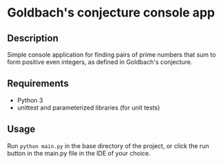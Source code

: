 # Goldbach's conjecture console app

## Description
Simple console application for finding pairs of prime numbers that sum to form positive even integers, as defined in Goldbach's conjecture.

## Requirements
- Python 3
-  unittest and parameterized libraries (for unit tests)

## Usage
Run `python main.py` in the base directory of the project, or click the run button in the main.py file in the IDE of your choice.
